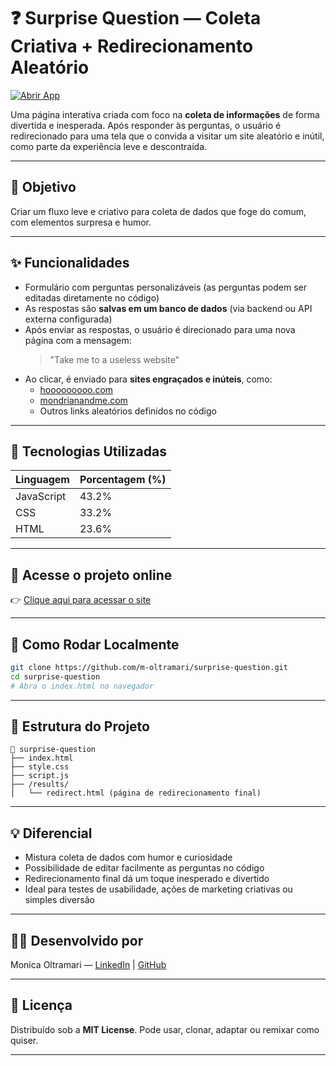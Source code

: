 # ❓ Surprise Question — Coleta Criativa + Redirecionamento Aleatório

[![Abrir App](https://img.shields.io/badge/Abrir%20App-Online%20↗️-purple?style=flat-square)](https://m-oltramari.github.io/surprise-question/)

Uma página interativa criada com foco na **coleta de informações** de forma divertida e inesperada. Após responder às perguntas, o usuário é redirecionado para uma tela que o convida a visitar um site aleatório e inútil, como parte da experiência leve e descontraída.

---

## 🎯 Objetivo

Criar um fluxo leve e criativo para coleta de dados que foge do comum, com elementos surpresa e humor.

---

## ✨ Funcionalidades

- Formulário com perguntas personalizáveis (as perguntas podem ser editadas diretamente no código)
- As respostas são **salvas em um banco de dados** (via backend ou API externa configurada)
- Após enviar as respostas, o usuário é direcionado para uma nova página com a mensagem:
  > "Take me to a useless website"
- Ao clicar, é enviado para **sites engraçados e inúteis**, como:
  - [hooooooooo.com](https://hooooooooo.com/)
  - [mondrianandme.com](https://mondrianandme.com/)
  - Outros links aleatórios definidos no código

---

## 🧠 Tecnologias Utilizadas

| Linguagem  | Porcentagem (%) |
| ---------- | --------------- |
| JavaScript | 43.2%           |
| CSS        | 33.2%           |
| HTML       | 23.6%           |

---

## 🔗 Acesse o projeto online

👉 [Clique aqui para acessar o site](https://m-oltramari.github.io/surprise-question/)

---

## 🚀 Como Rodar Localmente

```bash
git clone https://github.com/m-oltramari/surprise-question.git
cd surprise-question
# Abra o index.html no navegador
```

---

## 📁 Estrutura do Projeto

```
📁 surprise-question
├── index.html
├── style.css
├── script.js
├── /results/
│   └── redirect.html (página de redirecionamento final)
```

---

## 💡 Diferencial

- Mistura coleta de dados com humor e curiosidade
- Possibilidade de editar facilmente as perguntas no código
- Redirecionamento final dá um toque inesperado e divertido
- Ideal para testes de usabilidade, ações de marketing criativas ou simples diversão

---

## 👩‍💻 Desenvolvido por

Monica Oltramari — [LinkedIn](https://www.linkedin.com/in/monica-oltramari) | [GitHub](https://github.com/m-oltramari)

---

## 📝 Licença

Distribuído sob a **MIT License**. Pode usar, clonar, adaptar ou remixar como quiser.

---

